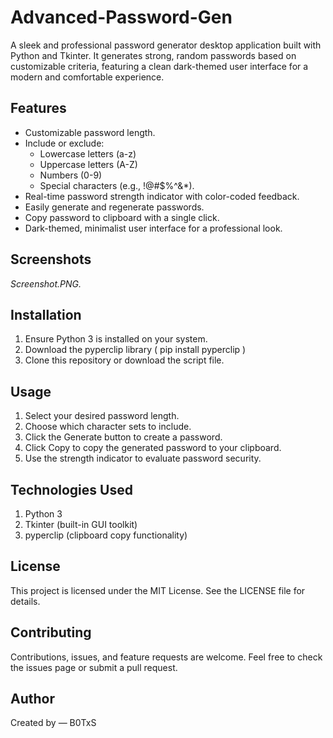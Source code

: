 # Advanced-Password-Gen

A sleek and professional password generator desktop application built with Python and Tkinter. It generates strong, random passwords based on customizable criteria, featuring a clean dark-themed user interface for a modern and comfortable experience.


## Features

- Customizable password length.
- Include or exclude:
  - Lowercase letters (a-z)
  - Uppercase letters (A-Z)
  - Numbers (0-9)
  - Special characters (e.g., !@#$%^&*).
- Real-time password strength indicator with color-coded feedback.
- Easily generate and regenerate passwords.
- Copy password to clipboard with a single click.
- Dark-themed, minimalist user interface for a professional look.


## Screenshots

*Screenshot.PNG.*


## Installation

1. Ensure Python 3 is installed on your system.
2. Download the pyperclip library ( pip install pyperclip )  
3. Clone this repository or download the script file.
   
## Usage

1. Select your desired password length.
2. Choose which character sets to include.
3. Click the Generate button to create a password.
4. Click Copy to copy the generated password to your clipboard.
5. Use the strength indicator to evaluate password security.

## Technologies Used

1. Python 3
2. Tkinter (built-in GUI toolkit)
3. pyperclip (clipboard copy functionality)

## License

This project is licensed under the MIT License. See the LICENSE file for details.

## Contributing

Contributions, issues, and feature requests are welcome. Feel free to check the issues page or submit a pull request.

## Author

Created by — B0TxS

